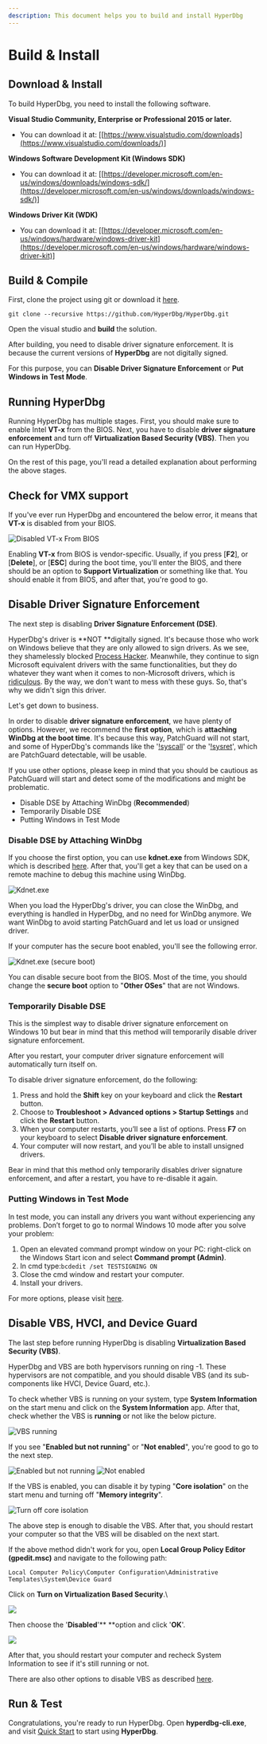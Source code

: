 ```yaml
---
description: This document helps you to build and install HyperDbg
---
```


# Build & Install

## Download & Install

To build HyperDbg, you need to install the following software.

**Visual Studio Community, Enterprise or Professional 2015 or later.**

* You can download it at: \[[https://www.visualstudio.com/downloads](https://www.visualstudio.com/downloads/)]

**Windows Software Development Kit (Windows SDK)**

* You can download it at: \[[https://developer.microsoft.com/en-us/windows/downloads/windows-sdk/](https://developer.microsoft.com/en-us/windows/downloads/windows-sdk/)]

**Windows Driver Kit (WDK)**

* You can download it at: \[[https://developer.microsoft.com/en-us/windows/hardware/windows-driver-kit](https://developer.microsoft.com/en-us/windows/hardware/windows-driver-kit)]

## Build & Compile

First, clone the project using git or download it [here](https://github.com/HyperDbg/HyperDbg/archive/master.zip).

```
git clone --recursive https://github.com/HyperDbg/HyperDbg.git
```

Open the visual studio and **build** the solution.

After building, you need to disable driver signature enforcement. It is because the current versions of **HyperDbg** are not digitally signed.

For this purpose, you can **Disable Driver Signature Enforcement** or **Put Windows in Test Mode**.

## Running HyperDbg

Running HyperDbg has multiple stages. First, you should make sure to enable Intel **VT-x** from the BIOS. Next, you have to disable **driver signature enforcement** and turn off **Virtualization Based Security (VBS)**. Then you can run HyperDbg.

On the rest of this page, you'll read a detailed explanation about performing the above stages.

## Check for VMX support

If you've ever run HyperDbg and encountered the below error, it means that **VT-x** is disabled from your BIOS.

![Disabled VT-x From BIOS](../.gitbook/assets/vmx-is-not-supported.PNG)

Enabling **VT-x** from BIOS is vendor-specific. Usually, if you press \[**F2**], or \[**Delete**], or \[**ESC**] during the boot time, you'll enter the BIOS, and there should be an option to **Support Virtualization** or something like that. You should enable it from BIOS, and after that, you're good to go.&#x20;

## Disable Driver Signature Enforcement

The next step is disabling **Driver Signature Enforcement (DSE)**.

HyperDbg's driver is **NOT **digitally signed. It's because those who work on Windows believe that they are only allowed to sign drivers. As we see, they shamelessly blocked [Process Hacker](https://borncity.com/win/2021/10/23/microsoft-signiert-windows-treiber-fr-process-hacker-nicht-mehr/). Meanwhile, they continue to sign Microsoft equivalent drivers with the same functionalities, but they do whatever they want when it comes to non-Microsoft drivers, which is [ridiculous](https://twitter.com/processhacker/status/1442439527235153920). By the way, we don't want to mess with these guys. So, that's why we didn't sign this driver.

Let's get down to business.

In order to disable **driver signature enforcement**, we have plenty of options. However, we recommend the **first option**, which is **attaching WinDbg at the boot time**. It's because this way, PatchGuard will not start, and some of HyperDbg's commands like the '[!syscall](https://docs.hyperdbg.org/commands/extension-commands/syscall)' or the '[!sysret](https://docs.hyperdbg.org/commands/extension-commands/sysret)', which are PatchGuard detectable, will be usable.&#x20;

If you use other options, please keep in mind that you should be cautious as PatchGuard will start and detect some of the modifications and might be problematic.

* Disable DSE by Attaching WinDbg (**Recommended**)
* Temporarily Disable DSE
* Putting Windows in Test Mode

### Disable DSE by Attaching WinDbg

If you choose the first option, you can use **kdnet.exe** from Windows SDK, which is described [here](https://docs.microsoft.com/en-us/windows-hardware/drivers/debugger/setting-up-a-network-debugging-connection-automatically). After that, you'll get a key that can be used on a remote machine to debug this machine using WinDbg.

![Kdnet.exe](../.gitbook/assets/configure-kdnet.PNG)

When you load the HyperDbg's driver, you can close the WinDbg, and everything is handled in HyperDbg, and no need for WinDbg anymore. We want WinDbg to avoid starting PatchGuard and let us load or unsigned driver.

If your computer has the secure boot enabled, you'll see the following error.

![Kdnet.exe (secure boot)](../.gitbook/assets/kdnet-secure-boot-error.PNG)

You can disable secure boot from the BIOS. Most of the time, you should change the **secure boot** option to "**Other OSes**" that are not Windows.

### Temporarily Disable DSE

This is the simplest way to disable driver signature enforcement on Windows 10 but bear in mind that this method will temporarily disable driver signature enforcement.

After you restart, your computer driver signature enforcement will automatically turn itself on.

To disable driver signature enforcement, do the following:

1. Press and hold the **Shift** key on your keyboard and click the **Restart** button.
2. Choose to **Troubleshoot > Advanced options > Startup Settings** and click the **Restart** button.
3. When your computer restarts, you’ll see a list of options. Press **F7** on your keyboard to select **Disable driver signature enforcement**.
4. Your computer will now restart, and you’ll be able to install unsigned drivers.

Bear in mind that this method only temporarily disables driver signature enforcement, and after a restart, you have to re-disable it again.

### Putting Windows in Test Mode

In test mode, you can install any drivers you want without experiencing any problems. Don’t forget to go to normal Windows 10 mode after you solve your problem:

1. Open an elevated command prompt window on your PC: right-click on the Windows Start icon and select **Command prompt (Admin)**.
2. In cmd type:`bcdedit /set TESTSIGNING ON`
3. Close the cmd window and restart your computer.
4. Install your drivers.

For more options, please visit [here](https://windowsreport.com/driver-signature-enforcement-windows-10/).

## Disable VBS, HVCI, and Device Guard

The last step before running HyperDbg is disabling **Virtualization Based Security (VBS)**.

HyperDbg and VBS are both hypervisors running on ring -1. These hypervisors are not compatible, and you should disable VBS (and its sub-components like HVCI, Device Guard, etc.).

To check whether VBS is running on your system, type **System Information** on the start menu and click on the **System Information** app. After that, check whether the VBS is **running** or not like the below picture.&#x20;



![VBS running](../.gitbook/assets/VBS-running.PNG)

If you see "**Enabled but not running**" or "**Not enabled**", you're good to go to the next step.

![Enabled but not running](../.gitbook/assets/VBS-enabled-but-not-running.PNG) ![Not enabled](../.gitbook/assets/VBS-not-enabled.PNG)

If the VBS is enabled, you can disable it by typing "**Core isolation**" on the start menu and turning off "**Memory integrity**".

![Turn off core isolation](../.gitbook/assets/Disable-core-isolation.PNG)

The above step is enough to disable the VBS. After that, you should restart your computer so that the VBS will be disabled on the next start.

If the above method didn't work for you, open **Local Group Policy Editor (gpedit.msc)** and navigate to the following path:

```
Local Computer Policy\Computer Configuration\Administrative Templates\System\Device Guard
```

Click on **Turn on Virtualization Based Security**.\


![](../.gitbook/assets/local-group-policy-VBS.PNG)

Then choose the '**Disabled**'** **option and click '**OK**'.

![](../.gitbook/assets/disable-VBS.PNG)

After that, you should restart your computer and recheck System Information to see if it's still running or not.

There are also other options to disable VBS as described [here](https://beebom.com/how-disable-virtualization-based-security-vbs-windows-11/).

## Run & Test

Congratulations, you're ready to run HyperDbg. Open **hyperdbg-cli.exe**, and visit [Quick Start](https://docs.hyperdbg.org/getting-started/quick-start) to start using **HyperDbg**.
